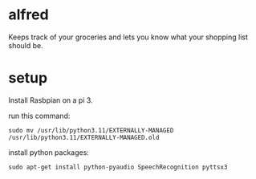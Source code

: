 
# alfred

Keeps track of your groceries and lets you know what your shopping list should be.

# setup
Install Rasbpian on a pi 3.

run this command:
```
sudo mv /usr/lib/python3.11/EXTERNALLY-MANAGED /usr/lib/python3.11/EXTERNALLY-MANAGED.old
```

install python packages:
```
sudo apt-get install python-pyaudio SpeechRecognition pyttsx3

```
